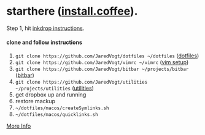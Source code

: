 # starthere ([install.coffee](https://install.coffee)).
Step 1, hit [inkdrop instructions](https://community.inkdrop.app/note/dbdc214e35dba79a8472540ffc93db5b/note:rvdxD5bdH).

#### clone and follow instructions
1. `git clone https://github.com/JaredVogt/dotfiles ~/dotfiles` ([dotfiles](https://github.com/JaredVogt/dotfiles))
1. `git clone https://github.com/JaredVogt/vimrc ~/vimrc` ([vim setup](https://github.com/JaredVogt/vimrc)) 
2. `git clone https://github.com/JaredVogt/bitbar ~/projects/bitbar` ([bitbar](https://github.com/JaredVogt/bitbar))
3. `git clone https://github.com/JaredVogt/utilities ~/projects/utilities` ([utilities](https://github.com/JaredVogt/utilities))
4. get dropbox up and running
5. restore mackup
7. `~/dotfiles/macos/createSymlinks.sh`
8. `~/dotfiles/macos/quicklinks.sh`


[More Info](https://github.com/JaredVogt/starthere/blob/master/moreinfo.md)
